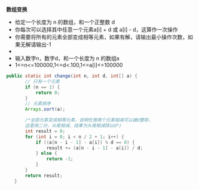  **数组变换**

 * 给定一个长度为 n 的数组，和一个正整数 d
 * 你每次可以选择其中任意一个元素a[i] + d 或 a[i] - d，这算作一次操作
 * 你需要将所有的元素全部变成相等元素，如果有解，请输出最小操作次数，如果无解请输出-1
 *
 * 输入数字n，数字d，和一个长度为 n 的数组a
 * 1<=n<=100000,1<=d<.100,1<=a[i]<=100000
 
 
 ````java
public static int change(int n, int d, int[] a) {
        // 只有一个元素
        if (n == 1) {
            return 0;
        }
        // 元素排序
        Arrays.sort(a);

        /*全部元素变成相等元素，说明任意两个元素相减可以被d整除，
        这里用二分，头尾相减，结果为头尾相减除以d*/
        int result = 0;
        for (int i = 0; i < n / 2 + 1; i++) {
            if ((a[n - i - 1] - a[i]) % d == 0) {
                result += (a[n - i - 1] - a[i]) / d;
            } else {
                return -1;
            }
        }
        return result;
    }
 ````
